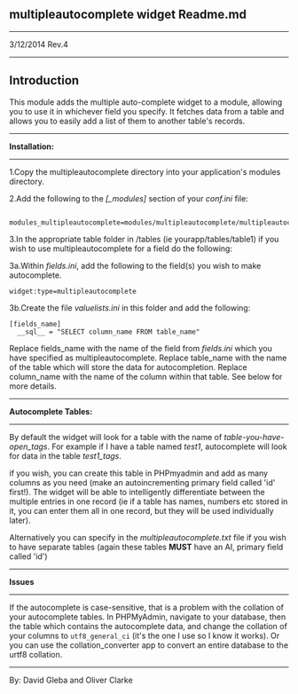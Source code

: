 **multipleautocomplete widget Readme.md**
-
---
3/12/2014 Rev.4

---
Introduction
-

This module adds the multiple auto-complete widget to a module, allowing you to use it in whichever field you specify. It fetches data from a table and allows you to easily add a list of them to another table's records.

---

**Installation:**

---

1.Copy the multipleautocomplete directory into your application's modules directory.

2.Add the following to the *[_modules]* section of your *conf.ini* file:

```
  modules_multipleautocomplete=modules/multipleautocomplete/multipleautocomplete.php
```

3.In the appropriate table folder in /tables (ie yourapp/tables/table1) if you wish to use multipleautocomplete for a field do the following:

3a.Within *fields.ini*, add the following to the field(s) you wish to make autocomplete.

```
widget:type=multipleautocomplete
```

3b.Create the file *valuelists.ini* in this folder and add the following:

```
[fields_name]
  __sql__ = "SELECT column_name FROM table_name"
```

Replace fields_name with the name of the field from *fields.ini* which you have specified as multipleautocomplete. Replace table_name with the name of the table which will store the data for autocompletion. Replace column_name with the name of the column within that table. See below for more details.

---

**Autocomplete Tables:**

---

By default the widget will look for a table with the name of *table-you-have-open_tags*. For example if I have a table named *test1*, autocomplete will look for data in the table *test1_tags*.

if you wish, you can create this table in PHPmyadmin and add as many columns as you need (make an autoincrementing primary field called 'id' first!). The widget will be able to intelligently differentiate between the multiple entries in one record (ie if a table has names, numbers etc stored in it, you can enter them all in one record, but they will be used individually later).

Alternatively you can specify in the *multipleautocomplete.txt* file if you wish to have separate tables (again these tables **MUST** have an AI, primary field called 'id')

---

**Issues**

---

If the autocomplete is case-sensitive, that is a problem with the collation of your autocomplete tables. In PHPMyAdmin, navigate to your database, then the table which contains the autocomplete data, and change the collation of your columns to ```utf8_general_ci``` (it's the one I use so I know it works). Or you can use the collation_converter app to convert an entire database to the urtf8 collation.

---

By: David Gleba and Oliver Clarke